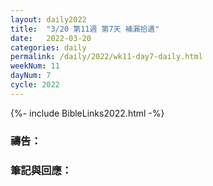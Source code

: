 ```yaml
---
layout: daily2022
title:  "3/20 第11週 第7天 補漏拾遺"
date:   2022-03-20
categories: daily
permalink: /daily/2022/wk11-day7-daily.html
weekNum: 11
dayNum: 7
cycle: 2022
---
```


{%- include BibleLinks2022.html -%}

### 禱告：

### 筆記與回應：
